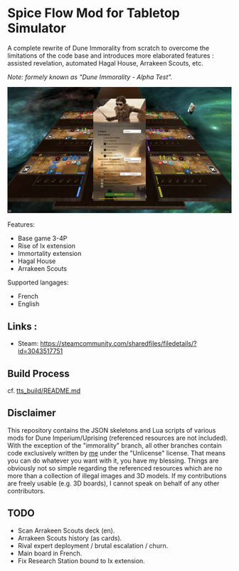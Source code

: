 # Spice Flow Mod for Tabletop Simulator

A complete rewrite of Dune Immorality from scratch to overcome the limitations of the code base and introduces more elaborated features : assisted revelation, automated Hagal House, Arrakeen Scouts, etc.

*Note: formely known as "Dune Immorality - Alpha Test".*

![Capture](captures/capture-1.jpg)

Features:

- Base game 3-4P
- Rise of Ix extension
- Immortality extension
- Hagal House
- Arrakeen Scouts

Supported langages:

- French
- English

## Links :

- Steam: https://steamcommunity.com/sharedfiles/filedetails/?id=3043517751

## Build Process

cf. [tts_build/README.md](tts_build/README.md)

## Disclaimer

This repository contains the JSON skeletons and Lua scripts of various mods for Dune Imperium/Uprising (referenced resources are not included). With the exception of the "immorality" branch, all other branches contain code exclusively written by [me](https://steamcommunity.com/profiles/76561197978597744/myworkshopfiles/?appid=286160) under the "Unlicense" license. That means you can do whatever you want with it, you have my blessing. Things are obviously not so simple regarding the referenced resources which are no more than a collection of illegal images and 3D models. If my contributions are freely usable (e.g. 3D boards), I cannot speak on behalf of any other contributors.

## TODO

- Scan Arrakeen Scouts deck (en).
- Arrakeen Scouts history (as cards).
- Rival expert deployment / brutal escalation / churn.
- Main board in French.
- Fix Research Station bound to Ix extension.
